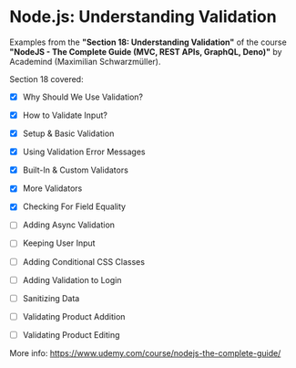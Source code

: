 # Node.js: Understanding Validation

Examples from the **"Section 18: Understanding Validation"** of the course **"NodeJS - The Complete Guide (MVC, REST APIs, GraphQL, Deno)"** by Academind (Maximilian Schwarzmüller).

Section 18 covered:

- [x] Why Should We Use Validation?
- [x] How to Validate Input?
- [x] Setup & Basic Validation
- [x] Using Validation Error Messages
- [x] Built-In & Custom Validators
- [x] More Validators
- [x] Checking For Field Equality
- [ ] Adding Async Validation
- [ ] Keeping User Input
- [ ] Adding Conditional CSS Classes
- [ ] Adding Validation to Login
- [ ] Sanitizing Data
- [ ] Validating Product Addition
- [ ] Validating Product Editing



More info: https://www.udemy.com/course/nodejs-the-complete-guide/
